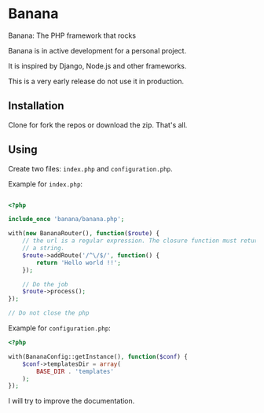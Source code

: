 Banana
======

Banana: The PHP framework that rocks

Banana is in active development for a personal project.

It is inspired by Django, Node.js and other frameworks.

This is a very early release do not use it in production. 

Installation
------------

Clone for fork the repos or download the zip. That's all.

Using
-----

Create two files: `index.php` and `configuration.php`.

Example for `index.php`:

```php

<?php

include_once 'banana/banana.php';

with(new BananaRouter(), function($route) {
    // the url is a regular expression. The closure function must return
    // a string.
    $route->addRoute('/^\/$/', function() {
        return 'Hello world !!';
    });

    // Do the job
    $route->process();
});

// Do not close the php
```

Example for `configuration.php`:

```php
<?php

with(BananaConfig::getInstance(), function($conf) {
    $conf->templatesDir = array(
        BASE_DIR . 'templates'
    );
});

```

I will try to improve the documentation.